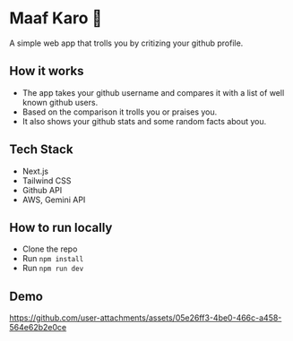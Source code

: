 # Maaf Karo 🤣

A simple web app that trolls you by critizing your github profile.

## How it works

- The app takes your github username and compares it with a list of well known github users.
- Based on the comparison it trolls you or praises you.
- It also shows your github stats and some random facts about you.

## Tech Stack

- Next.js
- Tailwind CSS
- Github API
- AWS, Gemini API

## How to run locally

- Clone the repo
- Run `npm install`
- Run `npm run dev`

## Demo

https://github.com/user-attachments/assets/05e26ff3-4be0-466c-a458-564e62b2e0ce

<!-- GitAds-Verify: UEL2KORA4RHWW3QHXQACAC8RLWZ41AD5 -->
